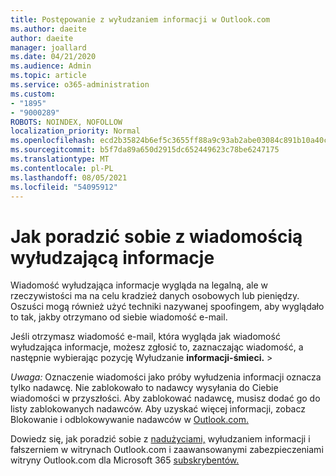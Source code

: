 ```yaml
---
title: Postępowanie z wyłudzaniem informacji w Outlook.com
ms.author: daeite
author: daeite
manager: joallard
ms.date: 04/21/2020
ms.audience: Admin
ms.topic: article
ms.service: o365-administration
ms.custom:
- "1895"
- "9000289"
ROBOTS: NOINDEX, NOFOLLOW
localization_priority: Normal
ms.openlocfilehash: ecd2b35824b6ef5c3655ff88a9c93ab2abe03084c891b10a40c5dacd02818d57
ms.sourcegitcommit: b5f7da89a650d2915dc652449623c78be6247175
ms.translationtype: MT
ms.contentlocale: pl-PL
ms.lasthandoff: 08/05/2021
ms.locfileid: "54095912"
---
```

# <a name="how-to-deal-with-a-phishing-email"></a>Jak poradzić sobie z wiadomością wyłudzającą informacje

Wiadomość wyłudzająca informacje wygląda na legalną, ale w rzeczywistości ma na celu kradzież danych osobowych lub pieniędzy. Oszuści mogą również użyć techniki nazywanej spoofingem, aby wyglądało to tak, jakby otrzymano od siebie wiadomość e-mail.

Jeśli otrzymasz wiadomość e-mail, która wygląda jak wiadomość wyłudzająca informacje, możesz zgłosić to, zaznaczając wiadomość, a następnie wybierając pozycję Wyłudzanie **informacji-śmieci.**  >  

*Uwaga:* Oznaczenie wiadomości jako próby wyłudzenia informacji oznacza tylko nadawcę. Nie zablokowało to nadawcy wysyłania do Ciebie wiadomości w przyszłości. Aby zablokować nadawcę, musisz dodać go do listy zablokowanych nadawców. Aby uzyskać więcej informacji, zobacz Blokowanie i odblokowywanie nadawców w [Outlook.com.](https://support.office.com/article/a3ece97b-82f8-4a5e-9ac3-e92fa6427ae4?wt.mc_id=Office_Outlook_com_Alchemy)

Dowiedz się, jak poradzić sobie z [nadużyciami,](https://support.office.com/article/0d882ea5-eedc-4bed-aebc-079ffa1105a3?wt.mc_id=Office_Outlook_com_Alchemy) wyłudzaniem informacji i fałszerniem w witrynach Outlook.com i zaawansowanymi zabezpieczeniami witryny Outlook.com dla Microsoft 365 [subskrybentów.](https://support.office.com/article/882d2243-eab9-4545-a58a-b36fee4a46e2?wt.mc_id=Office_Outlook_com_Alchemy)